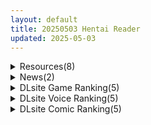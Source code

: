 ```yaml
---
layout: default
title: 20250503 Hentai Reader
updated: 2025-05-03
---
```


<details class='content-parent'>
<summary>
Resources(8)
</summary>
<details class='content-child'>
<summary>
<span class='rss-title'> 【R3665】[安卓][电脑][BLACK PANDA] 令和DEロリホイPeppermint / 令和时代的萝莉控 官方中文版 V250310 </span> <a class='rss-link' href='https://blog.reimu.net/archives/109991' target='_blank'>&nbsp;</a>
<div class='rss-published'> 🕛 20250502 16:09:04</div>
</summary>
御所五一加更最后一天了，担心绅士可能没时间玩完，于是继续发个短流程的萝莉小游戏，游戏早期发售过原版，这次带来的 &#8230; <a class="more-link" href="https://blog.reimu.net/archives/109991">继续阅读<span class="screen-reader-text">【R3665】[安卓][电脑][BLACK PANDA] 令和DEロリホイPeppermint / 令和时代的萝莉控 官方中文版 V250310</span></a>
</details>
<details class='content-child'>
<summary>
<span class='rss-title'> 【R3664a】[サイバーステップ] MIKO x MIKO SISTERS 神乐家的巫女和恶灵 官方中文版 </span> <a class='rss-link' href='https://blog.reimu.net/archives/110267' target='_blank'>&nbsp;</a>
<div class='rss-published'> 🕛 20250502 16:04:29</div>
</summary>
五一加更最后一期，巫女继续~ 今天换换口味整个小清新一点的，今年2月底的全年龄纯爱向ADV。 故事是男主在独自 &#8230; <a class="more-link" href="https://blog.reimu.net/archives/110267">继续阅读<span class="screen-reader-text">【R3664a】[サイバーステップ] MIKO x MIKO SISTERS 神乐家的巫女和恶灵 官方中文版</span></a>
</details>
<details class='content-child'>
<summary>
<span class='rss-title'> 【R3663】[クロックサンド] 家に来た従妹が可愛かったので犯して快楽中毒にした挙句孕ませてみた </span> <a class='rss-link' href='https://blog.reimu.net/archives/109847' target='_blank'>&nbsp;</a>
<div class='rss-published'> 🕛 20250502 16:00:17</div>
</summary>
今天是五一假期的第三天。 继续兄妹向作品……虽然本作其实是表妹。（而且这一次不是纯爱了） 游戏是15年发售的， &#8230; <a class="more-link" href="https://blog.reimu.net/archives/109847">继续阅读<span class="screen-reader-text">【R3663】[クロックサンド] 家に来た従妹が可愛かったので犯して快楽中毒にした挙句孕ませてみた</span></a>
</details>
<details class='content-child'>
<summary>
<span class='rss-title'> [自购][官方中文/流れ星翻译][RJ01276672](同人音声)[ろんりーわん]聖従巫女の分からせ淫往記 ~王宮姉妹と性獣淫紋~[MP3+WAV][逢坂成美 / 柚木つばめ][4.28GB] </span> <a class='rss-link' href='https://gmgard.com/gm129165' target='_blank'>&nbsp;</a>
<div class='rss-published'> 🕛 20250502 15:20:19</div>
</summary>
<img src="https://static.gmgard.us/Images/upload/81123020915033233.jpg" /><br /><p>各位51快乐，昨天加了班想着该奖励一下自己了，逛着突然发现有以前用得很多的一部作品的同系列姐妹篇，于是果断拿下，确实不错，这个系列主打的就是姐妹淫纹堕落母猪哦吼淫叫，让心高气昂的瞧不起你的姐妹给狠狠堕落，很爽，不过这一篇堕落的稍微有点太快了，没有同系列姐妹篇的那种循序渐进，到最后的苦苦哀求，嘛，总体也很赞就是了，喜欢可以等打折补票入正。同系列姐妹篇：RJ386259</p>
</details>
<details class='content-child'>
<summary>
<span class='rss-title'> [葵自翻自嵌][ピーの部屋]_クエスト中のゴブリンにご注意 </span> <a class='rss-link' href='https://gmgard.com/gm129167' target='_blank'>&nbsp;</a>
<div class='rss-published'> 🕛 20250502 15:19:50</div>
</summary>
<img src="https://static.gmgard.us/Images/upload/97513022222552430.jpg" /><br /><p>我又来了~上次挺好除了庭子其他地方没看到，以后这样吧~还是一样的，除庭子外务必不要流出~</p>
</details>
<details class='content-child'>
<summary>
<span class='rss-title'> 简简单单一个稿子 </span> <a class='rss-link' href='https://gmgard.com/gm129168' target='_blank'>&nbsp;</a>
<div class='rss-published'> 🕛 20250502 15:19:45</div>
</summary>
<img src="https://static.gmgard.us/Images/upload/79039022309344922.jpg" /><br /><p>简简单单一个稿子证明我还没死</p>
</details>
<details class='content-child'>
<summary>
<span class='rss-title'> 【S4835】[ANIM Mother＆Wife] いつまでも息子のママじゃいられない！ ～世話好き愛生母さんのむちむちおっぱいに甘えていっぱい射精したい！～ </span> <a class='rss-link' href='https://blog.reimu.net/archives/110305' target='_blank'>&nbsp;</a>
<div class='rss-published'> 🕛 20250502 08:00:52</div>
</summary>
母系⑨连（7/9），这个系列进入新时代了，然后你告诉我这是30多岁？ ANIM的子部门Mother＆Wife于 &#8230; <a class="more-link" href="https://blog.reimu.net/archives/110305">继续阅读<span class="screen-reader-text">【S4835】[ANIM Mother＆Wife] いつまでも息子のママじゃいられない！ ～世話好き愛生母さんのむちむちおっぱいに甘えていっぱい射精したい！～</span></a>
</details>
<details class='content-child'>
<summary>
<span class='rss-title'> 琉璃神社壁纸包 2025年4月号 </span> <a class='rss-link' href='https://www.hacg.icu/wp/100688.html' target='_blank'>&nbsp;</a>
<div class='rss-published'> 🕛 20250502 07:23:15</div>
</summary>
4月壁纸合集，大家应该在旅游吗？还是在玩手机 https://music.163 &#8230; <a href="https://www.hacg.icu/wp/100688.html">继续阅读 <span class="meta-nav">&#8594;</span></a>
</details>

</details>
<details class='content-parent'>
<summary>
News(2)
</summary>
<details class='content-child'>
<summary>
<span class='rss-title'> 2025年5月發售Galgame作品介紹 </span> <a class='rss-link' href='https://home.gamer.com.tw/creationDetail.php?sn=6137046' target='_blank'>&nbsp;</a>
<div class='rss-published'> 🕛 20250502 20:33:37</div>
</summary>
<div><div>本月焦點海豹社的<b>《初恋マスターアップ》</b>和漆原雪人的全年齡新作<b>《花束を君に贈ろう》</b>，另外本來預定這個月發售的ま～まれぇど新作延期，發售日未定，也是傳統了。</div><div><br /></div><div>以下是作品介紹。</div></div><div><br /></div><div><hr /></div><div><div align="center"><div><div align="left"><br /></div><div align="left"><div><div><div><table align="center" border="0" cellpadding="1" cellspacing="1" width="100%">
<tbody><tr>
<td align="center" colspan="2"><img border="0" class="gallery-image" src="https://i.imgur.com/7CNp6Of.jpg" width="650" /></td>
</tr>
<tr>
<td align="center" bgcolor="#CCCCCC" width="22%"><font face="微軟正黑體"><font color="#000000"><b><img border="0" class="gallery-image" src="https://i.imgur.com/fuJDCAG.png" width="25" />名稱</b></font></font></td>
<td align="center" bgcolor="white"><font color="#000000"><font face="微軟正黑體"><b>初恋マスターアップ</b></font></font></td>
</tr>
<tr>
<td align="center" bgcolor="#CCCCCC"><font face="微軟正黑體"><font color="#000000"><b><img border="0" class="gallery-image" src="https://i.imgur.com/UCr5zuw.png" width="25" />公司</b></font></font></td>
<td align="center" bgcolor="white"><font color="#000000"><font face="微軟正黑體"><b>あざらしそふと</b></font></font></td>
</tr>
<tr>
<td align="center" bgcolor="#CCCCCC"><font face="微軟正黑體"><font color="#000000"><b><img border="0" class="gallery-image" src="https://i.imgur.com/xgJDfGJ.png" width="25" />原畫</b></font></font></td>
<td align="center" bgcolor="white"><font color="#000000"><font face="微軟正黑體"><b>さいもん、やまのかみ</b></font></font></td>
</tr>
<tr>
<td align="center" bgcolor="#CCCCCC"><font face="微軟正黑體"><font color="#000000"><b><img border="0" class="gallery-image" src="https://i.imgur.com/iFxiQcZ.png" width="25" />劇本</b></font></font></td>
<td align="center" bgcolor="white" width="50%"><font color="#000000"><font face="微軟正黑體"><b>保桜</b></font></font></td>
</tr>
<tr>
<td align="center" bgcolor="#CCCCCC"><font face="微軟正黑體"><font color="#000000"><b><img border="0" class="gallery-image" src="https://i.imgur.com/tioVsCH.png" width="25" />發售日</b></font></font></td>
<td align="center" bgcolor="white"><font color="#000000"><font face="微軟正黑體"><b>2025/05/30</b></font></font></td>
</tr>
<tr>
<td align="center" bgcolor="#CCCCCC"><font face="微軟正黑體"><font color="#000000"><b><img border="0" class="gallery-image" src="https://i.imgur.com/pBbb9ET.png" width="25" />價格</b></font></font></td>
<td align="center" bgcolor="white"><font face="微軟正黑體"><font color="#000000"><b>10,000円</b></font><br /></font></td>
</tr>
</tbody></table><div><br /></div><div align="center"><img border="0" class="gallery-image" src="https://i.imgur.com/YzKCi4a.jpg" width="450" /></div><div><br /></div><div><font face="微軟正黑體"><b><font size="5">✦故事劇情✦</font></b></font></div><div><div><div>過去曾以不如意的形式，讓青春畫下句點的主角 永富幸寿。</div><div>自學校畢業後，數年來他都過著一成不變的生活。</div><div>直到某天，他得知自己擁有繼承疏遠多年的父親 招福真二郎</div><div>遺留下的龐大資產與宅邸的權利。</div><div><br /></div><div>意外獲得巨額財富的幸寿，在伯母的建議下，</div><div>決定以此為資本，重啟曾經無奈放棄的青春——遊戲製作。</div><div><br /></div><div>於是他開始募集團隊成員。</div><div>昔日夥伴、現為活躍於業界的插畫家──九恋乃香。</div><div>促成團隊重組、最理解幸寿的青梅竹馬──万願寺うらら。</div><div>以及代替幸寿撰寫劇本的新成員──波羽若奈。</div><div><br /></div><div>這是一個關於笨拙的少年少女們，重拾青春的故事。</div><div>在眾人支持下，幸寿等人最終抵達的未來將會是——</div></div><div><br /></div></div><div><br /></div><div><b><font face="微軟正黑體"><font size="5">✦CAST✦</font></font></b></div><div><div><div>波羽 若奈　CV：美月</div><div>九 恋乃香　CV：北見六花</div><div>万願寺 うらら　CV：狭山りん</div><div>枢木 ハルルカ　CV：天季ひより</div><div>勘解由小路 静里　CV：しましまはかせ</div><div>招福 安寿　CV：はちこ</div><div>槇村 葉月　CV：北見六花</div><div>双神 児玉　CV：はちこ</div><div>雪川 みぞれ　CV：歩サラ</div><div>天草 ひさぎ　CV：白月かなめ</div></div><div><br /></div></div></div><div align="center"><img border="0" class="gallery-image" src="https://i.imgur.com/Do95Bcx.jpg" width="305" /> <img border="0" class="gallery-image" src="https://i.imgur.com/uTH0hS4.jpg" width="305" /></div><div align="center"><img border="0" class="gallery-image" src="https://i.imgur.com/nU0733j.jpg" width="305" /> <img border="0" class="gallery-image" src="https://i.imgur.com/zxf7xtP.jpg" width="305" /></div><div><br /></div><div>保桜的不起眼女主角培育法，之前單線遊戲的女主角全部拉來客串，集大成之作。</div><div><br /></div><div><table align="center" border="1" cellpadding="1" cellspacing="1" width="100%">
<tbody><tr>
<td align="center" bgcolor="#000000" width="30%"><font face="微軟正黑體"><b><font size="4"><a href="https://ref.gamer.com.tw/redir.php?url=https%3A%2F%2Fazarashi-soft.nexton-net.jp%2Fkoimasu%2F" target="_blank"><font color="#FFFFFF">官</font><font color="#FFFFFF">網</font></a></font></b></font></td>
<td bgcolor="#000000" width="30%"><div align="center"><font face="微軟正黑體"><b><font size="4"><font color="#ffffff"><font color="#ffffff"><strike>體驗版</strike></font></font><br /></font></b></font></div></td>
<td align="center" bgcolor="#000000" width="30%"><font face="微軟正黑體"><b><font size="4"><a href="https://ref.gamer.com.tw/redir.php?url=https%3A%2F%2Fyoutu.be%2FWZvau9ckc_Y%3Fsi%3DKfQcgNKHbmPrB7em" target="_blank"><font color="#FFFFFF">遊戲O</font><font color="#FFFFFF">P</font></a><br /></font></b></font></td>
</tr>
</tbody></table></div></div><div><br /></div></div><div><div><hr /></div><div><br /></div></div><div><div><div><div><table align="center" border="0" cellpadding="1" cellspacing="1" width="100%">
<tbody><tr>
<td align="center" colspan="2"><img border="0" class="gallery-image" src="https://i.imgur.com/nfl9j05.jpg" width="650" /></td>
</tr>
<tr>
<td align="center" bgcolor="#CCCCCC" width="22%"><font face="微軟正黑體"><font color="#000000"><b><img border="0" class="gallery-image" src="https://i.imgur.com/fuJDCAG.png" width="25" />名稱</b></font></font></td>
<td align="center" bgcolor="white"><font color="#000000"><font face="微軟正黑體"><b>花束を君に贈ろう</b></font></font></td>
</tr>
<tr>
<td align="center" bgcolor="#CCCCCC"><font face="微軟正黑體"><font color="#000000"><b><img border="0" class="gallery-image" src="https://i.imgur.com/UCr5zuw.png" width="25" />公司</b></font></font></td>
<td align="center" bgcolor="white"><font color="#000000"><font face="微軟正黑體"><b>Frontwing</b></font></font></td>
</tr>
<tr>
<td align="center" bgcolor="#CCCCCC"><font face="微軟正黑體"><font color="#000000"><b><img border="0" class="gallery-image" src="https://i.imgur.com/xgJDfGJ.png" width="25" />原畫</b></font></font></td>
<td align="center" bgcolor="white"><font color="#000000"><font face="微軟正黑體"><b>さいね</b></font></font></td>
</tr>
<tr>
<td align="center" bgcolor="#CCCCCC"><font face="微軟正黑體"><font color="#000000"><b><img border="0" class="gallery-image" src="https://i.imgur.com/iFxiQcZ.png" width="25" />劇本</b></font></font></td>
<td align="center" bgcolor="white" width="50%"><b><font color="#000000"><font face="微軟正黑體">漆原雪人</font></font></b></td>
</tr>
<tr>
<td align="center" bgcolor="#CCCCCC"><font face="微軟正黑體"><font color="#000000"><b><img border="0" class="gallery-image" src="https://i.imgur.com/tioVsCH.png" width="25" />發售日</b></font></font></td>
<td align="center" bgcolor="white"><font color="#000000"><font face="微軟正黑體"><b>2025/05/29</b></font></font></td>
</tr>
<tr>
<td align="center" bgcolor="#CCCCCC"><font face="微軟正黑體"><font color="#000000"><b><img border="0" class="gallery-image" src="https://i.imgur.com/pBbb9ET.png" width="25" />價格</b></font></font></td>
<td align="center" bgcolor="white"><font face="微軟正黑體"><font color="#000000"><b>4,950円</b></font><br /></font></td>
</tr>
</tbody></table><div align="center"><br /><br /></div><div><font face="微軟正黑體"><b><font size="5">✦故事劇情✦</font></b></font></div><div><div><div>有人在心底低語。</div><div>——人的內心是由痛苦構成的。</div><div><br /></div><div>難以言喻的悲傷——</div><div>本應無實體的愛憐——</div><div>化作了目不可視的痛苦，狠狠刺向了心臟。</div><div><br /></div><div>正因如此，人生(生命)流轉，輪迴不止。</div><div><br /></div><div>……生來便不知曉內心痛苦的少年，橘才，日復一日地</div><div>將針對自己那唯一珍視妹妹的惡意悄無聲息地剷除、收割、殺死。</div><div><br /></div><div>在這日漸無趣的生活中，他遇見了一位巧妙隱藏著自己的，</div><div>如人偶般寡言的少女……紅緒祀。</div><div><br /></div><div>開始厭倦起生活的少年，有生以來第一次遇見了刺入內心的“痛苦(愛戀)”</div><div><br /></div><div>在生者與死者交織之處，被暮色籠罩的狹間，</div><div>坐落著一棟從很久很久以前就佇立於此的，名為「無銘莊」的公寓，</div><div>少年少女們一同經歷著奇妙的生活。</div><div><br /></div><div><br /></div><div>「內心感受不到痛苦的，冷酷無情的少年」</div><div>「沒有朋友，唯有孤獨的少女」</div><div>「不善處理人際關係，但和藹親切的少女」</div><div>「心懷抱負說話刺耳，但照顧他人的少女」</div><div>「認為自己世界第一可愛，並極度自戀的男人」</div><div>「用超越認知的力量破壞一切，自稱最強的麻煩女人」</div><div>「身體生來無法感受痛苦，內心纖細的少年」</div><div><br /></div><div>少年少女們居住在一起，與名為『咒詛』的怪奇存在戰鬥，</div><div>了解自己未曾知曉的心，不斷成長。</div><div><br /></div><div><br /></div><div>——人的內心，是由痛苦構成的。</div><div><br /></div><div>若能守護住這份「痛苦(愛戀)」。</div><div>若能將世界輕輕地、悄悄地毀滅。</div><div><br /></div><div>……即便回歸野獸，也在所不惜。</div><div>正因如此，痛苦編織了人心。</div><div>人生(生命)閃耀——人生(心靈)流轉，輪迴不止。</div></div><div><br /></div></div><div><br /></div><div><b><font face="微軟正黑體"><font size="5">✦CAST✦</font></font></b></div><div><div><div>紅緒 祀　CV：石見舞菜香</div><div>ヒトデナシ　CV：石見舞菜香</div><div>橘 才　CV：花守ゆみり</div><div>鎌原 竜起　CV：森嶋秀太</div><div>塚原 碧　CV：咲々木瞳</div><div>杏道 目々　CV：月城日花</div><div>霧島 梅雨　CV：首藤志奈</div><div>神鳥 夜空　CV：空賀花</div><div>紅緒 終　CV：田中貴子</div><div>ペンギン　CV：藤沢れい香</div></div><div><br /></div></div></div><div align="center"><img border="0" class="gallery-image" src="https://i.imgur.com/9N4VtqN.jpg" width="305" /> <img border="0" class="gallery-image" src="https://i.imgur.com/dxg0iep.jpg" width="305" /></div><div align="center"><img border="0" class="gallery-image" src="https://i.imgur.com/au9QgcQ.jpg" width="305" /> <img border="0" class="gallery-image" src="https://i.imgur.com/KFfkNlB.jpg" width="305" /></div><div><br /></div><div>漆原雪人搭上Frontwing推出的全年齡向作品，雪人劇本還是有點期待。</div><div>Frontwing也是越找越多寫手上岸，之前挖走了紺野アスタ和浅生詠，現在連漆原雪人都加入了，感嘆啊。</div><div><br /></div><div><table align="center" border="1" cellpadding="1" cellspacing="1" width="100%">
<tbody><tr>
<td align="center" bgcolor="#000000" width="30%"><font face="微軟正黑體"><b><font size="4"><a href="https://ref.gamer.com.tw/redir.php?url=https%3A%2F%2Fhanakimi.frontwing.co.jp%2F" target="_blank"><font color="#FFFFFF">官</font><font color="#FFFFFF">網</font></a></font></b></font></td>
<td bgcolor="#000000" width="30%"><div align="center"><font face="微軟正黑體"><b><font size="4"><font color="#FFFFFF"><strike>體驗版</strike></font><br /></font></b></font></div></td>
<td align="center" bgcolor="#000000" width="30%"><font face="微軟正黑體"><b><font size="4"><a href="https://ref.gamer.com.tw/redir.php?url=https%3A%2F%2Fyoutu.be%2FLWKH--cq9Ys%3Fsi%3DAC4aBAXBl4ku2jNV" target="_blank"><font color="#FFFFFF">遊戲O</font><font color="#FFFFFF">P</font></a><br /></font></b></font></td>
</tr>
</tbody></table></div></div><div><br /></div></div><div><div><hr /></div><div><br /></div></div></div></div></div><div align="left"><div><div><div><table align="center" border="0" cellpadding="1" cellspacing="1" width="100%">
<tbody><tr>
<td align="center" colspan="2"><img border="0" class="gallery-image" src="https://i.imgur.com/MmT3Fvo.jpg" width="650" /></td>
</tr>
<tr>
<td align="center" bgcolor="#CCCCCC" width="22%"><font face="微軟正黑體"><font color="#000000"><b><img border="0" class="gallery-image" src="https://i.imgur.com/fuJDCAG.png" width="25" />名稱</b></font></font></td>
<td align="center" bgcolor="white"><font color="#000000"><font face="微軟正黑體"><b>神様ちゅ～ず！ センセー女の子似合ってるよっ！</b></font></font></td>
</tr>
<tr>
<td align="center" bgcolor="#CCCCCC"><font face="微軟正黑體"><font color="#000000"><b><img border="0" class="gallery-image" src="https://i.imgur.com/UCr5zuw.png" width="25" />公司</b></font></font></td>
<td align="center" bgcolor="white"><font color="#000000"><font face="微軟正黑體"><b>くまのみそふと</b></font></font></td>
</tr>
<tr>
<td align="center" bgcolor="#CCCCCC"><font face="微軟正黑體"><font color="#000000"><b><img border="0" class="gallery-image" src="https://i.imgur.com/xgJDfGJ.png" width="25" />原畫</b></font></font></td>
<td align="center" bgcolor="white"><font color="#000000"><font face="微軟正黑體"><b>栗餅ちづる</b></font></font></td>
</tr>
<tr>
<td align="center" bgcolor="#CCCCCC"><font face="微軟正黑體"><font color="#000000"><b><img border="0" class="gallery-image" src="https://i.imgur.com/iFxiQcZ.png" width="25" />劇本</b></font></font></td>
<td align="center" bgcolor="white" width="50%"><font color="#000000"><font face="微軟正黑體"><b>瀬戸こうへい</b></font></font></td>
</tr>
<tr>
<td align="center" bgcolor="#CCCCCC"><font face="微軟正黑體"><font color="#000000"><b><img border="0" class="gallery-image" src="https://i.imgur.com/tioVsCH.png" width="25" />發售日</b></font></font></td>
<td align="center" bgcolor="white"><b><font color="#000000"><font face="微軟正黑體">2025/05/30</font></font></b></td>
</tr>
<tr>
<td align="center" bgcolor="#CCCCCC"><font face="微軟正黑體"><font color="#000000"><b><img border="0" class="gallery-image" src="https://i.imgur.com/pBbb9ET.png" width="25" />價格</b></font></font></td>
<td align="center" bgcolor="white"><font face="微軟正黑體"><font color="#000000"><b>3,135</b></font><b><font color="#000000">円</font></b><br /></font></td>
</tr>
</tbody></table><div align="center"><br /></div><div><font face="微軟正黑體"><b><font size="5">✦故事劇情✦</font></b></font></div><div><div><div>「——我是天使，是真正的天使喔」</div><div>白皙美麗的偽娘『白鳩いのり』如此說道。</div><div>他的身旁漂浮著一個名為『神明大人』、類似玩偶的神秘生物。</div><div><br /></div><div>いのり說他靠著以神明大人的力量實現願望的天使活動，</div><div>簡稱『天活」來賺取收入。</div><div>然而要實現願望的話，必須與男性發生性關係，將體內接收的精液奉獻給神明大人。</div><div><br /></div><div>班導師『熾火叶』試圖阻止いのり進行天活，卻被激怒的いのり變成了小女孩。</div><div><br /></div><div>「啊哈哈！太棒了！」</div><div>「如果你那麼擔心我，就用那副模樣代替我進行天活吧！」</div><div><br /></div><div>但是，叶並沒有氣餒。</div><div>「我這麼做的話，白鳩就會來上學嗎？」</div><div><br /></div><div>就這樣，變成女孩子的老師和天使般的偽娘成為同學，一起度過校園生活。</div><div>這是關心學生的TS老師與心理有問題的男孩子的，充滿心靈創傷的榨精故事——</div></div><div><br /></div></div><div><br /></div><div><div><b><font face="微軟正黑體"><font size="5">✦CAST✦</font></font></b></div><div><div>熾火 叶　CV：七種結花</div><div>白鳩 いのり　CV：榎本ねむ</div><div>神様　CV：野々原まどか</div></div></div><div><br /></div></div><div align="center"><div><img border="0" class="gallery-image" src="https://i.imgur.com/RNsdIVf.jpg" width="305" /></div></div><div align="left"><br /></div><div align="left">性轉短篇作品，畫風可愛。</div><div><br /></div><div><table align="center" border="1" cellpadding="1" cellspacing="1" width="100%">
<tbody><tr>
<td align="center" bgcolor="#000000" width="30%"><font face="微軟正黑體"><b><font size="4"><a href="https://ref.gamer.com.tw/redir.php?url=https%3A%2F%2Fkumanomi-soft.amusecraft.com%2Fkamichu%2F" target="_blank"><font color="#ffffff">官網</font></a></font></b></font></td>
<td bgcolor="#000000" width="30%"><div align="center"><font face="微軟正黑體"><b><font size="4"><font color="#ffffff"><strike>體驗版</strike></font><br /></font></b></font></div></td>
<td align="center" bgcolor="#000000" width="30%"><font face="微軟正黑體"><b><font size="4"><strike><font color="#FFFFFF">遊戲O</font><font color="#ffffff">P</font></strike></font></b></font></td>
</tr>
</tbody></table></div><div><br /></div></div><div><hr /></div></div><div><div></div></div><div></div></div></div></div><div><div align="center"><div align="left"><div align="left"><div align="left"><div align="left"><div align="left"><div align="center"></div></div><div><div></div></div><div><br /></div><div><div align="center"><div align="left"><div><table align="center" border="0" cellpadding="1" cellspacing="1" width="100%">
<tbody><tr>
<td align="center" colspan="2"><img border="0" class="gallery-image" src="https://i.imgur.com/5QhcDq4.jpg" width="550" /></td>
</tr>
<tr>
<td align="center" bgcolor="#CCCCCC" width="22%"><font face="微軟正黑體"><font color="#000000"><b><img border="0" class="gallery-image" src="https://i.imgur.com/fuJDCAG.png" width="25" />名稱</b></font></font></td>
<td align="center" bgcolor="white"><font color="#000000"><font face="微軟正黑體"><b>メイドちゃんは迷途ちゅう</b></font></font></td>
</tr>
<tr>
<td align="center" bgcolor="#CCCCCC"><font face="微軟正黑體"><font color="#000000"><b><img border="0" class="gallery-image" src="https://i.imgur.com/UCr5zuw.png" width="25" />公司</b></font></font></td>
<td align="center" bgcolor="white"><font color="#000000"><font face="微軟正黑體"><b>CloverGAME</b></font></font></td>
</tr>
<tr>
<td align="center" bgcolor="#CCCCCC"><font face="微軟正黑體"><font color="#000000"><b><img border="0" class="gallery-image" src="https://i.imgur.com/xgJDfGJ.png" width="25" />原畫</b></font></font></td>
<td align="center" bgcolor="white"><font color="#000000"><font face="微軟正黑體"><b>兼清みわ</b></font></font></td>
</tr>
<tr>
<td align="center" bgcolor="#CCCCCC"><font face="微軟正黑體"><font color="#000000"><b><img border="0" class="gallery-image" src="https://i.imgur.com/iFxiQcZ.png" width="25" />劇本</b></font></font></td>
<td align="center" bgcolor="white" width="50%"><font color="#000000"><font face="微軟正黑體"><b>一条唯</b></font></font></td>
</tr>
<tr>
<td align="center" bgcolor="#CCCCCC"><font face="微軟正黑體"><font color="#000000"><b><img border="0" class="gallery-image" src="https://i.imgur.com/tioVsCH.png" width="25" />發售日</b></font></font></td>
<td align="center" bgcolor="white"><b><font color="#000000"><font face="微軟正黑體">2025/05/30</font></font></b></td>
</tr>
<tr>
<td align="center" bgcolor="#CCCCCC"><font face="微軟正黑體"><font color="#000000"><b><img border="0" class="gallery-image" src="https://i.imgur.com/pBbb9ET.png" width="25" />價格</b></font></font></td>
<td align="center" bgcolor="white"><font face="微軟正黑體"><font color="#000000"><b>4,400</b></font><b><font color="#000000">円</font></b><br /></font></td>
</tr>
</tbody></table><div align="center"><br /></div><div><font face="微軟正黑體"><b><font size="5">✦故事劇情✦</font></b></font></div><div><div><div>認真又一絲不苟，平時就被大家視為如同惡鬼般可怕的班長──悠希七菜。</div><div>曾經與她關係親密的青梅竹馬──守山優陽，</div><div>如今也成了對她冷淡態度只能嘆氣的其中一人。</div><div><br /></div><div>某天，優陽偶然造訪一間女僕咖啡廳，卻目擊到七菜出人意料的一面。</div><div>一向清秀端莊又嚴厲的七菜，竟然穿上蓬蓬裙的女僕裝，</div><div>搖身一變成了撒嬌又充滿魅力的可愛女孩！</div><div><br /></div><div>優陽被這令人難以置信的轉變震驚得目瞪口呆。</div><div>而在隔天，七菜竟時隔數年突然來到優陽的家，</div><div>並向他坦承了一個震撼的事實：</div><div><br /></div><div>「我啊……一穿上女僕服，性格就會整個改變耶……」</div><div><br /></div><div>「拜託你！幫我一起解開這個“女僕的詛咒”吧！！」</div><div><br /></div><div>只要穿上女僕裝，性格就會徹底改變──這就是所謂的女僕詛咒。</div><div>接下了七菜這份懇切請求的優陽，也因此捲入了圍繞這個不可思議現象，</div><div>充滿笑聲與怦然心動的喧鬧日常之中──</div></div><div><br /></div></div><div><br /></div><div><div><b><font face="微軟正黑體"><font size="5">✦CAST✦</font></font></b></div><div>悠希 七菜　CV：高野零</div></div></div><div align="center"><br /></div><div><br /></div><div><table align="center" border="1" cellpadding="1" cellspacing="1" width="100%">
<tbody><tr>
<td align="center" bgcolor="#000000" width="30%"><font face="微軟正黑體"><b><font size="4"><a href="https://ref.gamer.com.tw/redir.php?url=https%3A%2F%2Fwww.cuffs.co.jp%2Fproducts%2Fmeido%2F" target="_blank"><font color="#ffffff">官網</font></a></font></b></font></td>
<td bgcolor="#000000" width="30%"><div align="center"><font face="微軟正黑體"><b><font size="4"><font color="#FFFFFF"><strike>體驗版</strike></font><br /></font></b></font></div></td>
<td align="center" bgcolor="#000000" width="30%"><font face="微軟正黑體"><b><font size="4"><strike><font color="#FFFFFF">遊戲O</font><font color="#FFFFFF">P</font></strike></font></b></font></td>
</tr>
</tbody></table></div><div><br /></div></div></div></div><div><hr /></div><div><br /></div></div></div></div></div></div></div><div align="center"><div align="center"><b><font size="6"><font face="微軟正黑體">2025年5月 其他發售作品</font></font></b><br /></div><div align="center"><font face="微軟正黑體"><br /></font></div><div><table align="center" border="1" cellpadding="1" cellspacing="1" width="100%">
<tbody><tr>
<td align="center" bgcolor="#CCCCCC" colspan="3"><b><font color="#000000"><font face="微軟正黑體"><font size="4">5/30發售</font></font></font></b></td>
</tr>
<tr>
<td align="center" bgcolor="#CCCCCC"><font color="#000000"><b><font face="微軟正黑體"><font size="4">名稱<br /></font></font></b></font></td>
<td align="center" bgcolor="#CCCCCC" width="30%"><font color="#000000"><b><font face="微軟正黑體"><font size="4">公司<br /></font></font></b></font></td>
<td align="center" bgcolor="#CCCCCC" width="20%"><font color="#000000"><b><font face="微軟正黑體"><font size="4">價格</font><br /></font></b></font></td>
</tr>
<tr>
<td align="center"><font face="微軟正黑體"><b><a href="https://ref.gamer.com.tw/redir.php?url=https%3A%2F%2Fcrystalia.amusecraft.com%2Foukakenran%2Findex.html%23Package" target="_blank">-KATANA Project CompleteBox- 煌花絢爛</a></b></font></td>
<td align="center"><font face="微軟正黑體"><b>CRYSTALiA</b></font></td>
<td align="center"><font face="微軟正黑體"><b>￥18,000</b></font></td>
</tr>
<tr>
<td align="center"><font color="#0000ee"><font face="微軟正黑體"><b><u><a href="https://ref.gamer.com.tw/redir.php?url=https%3A%2F%2Fwww.route2.co.jp%2FTriangle%2FProducts%2FExtra_Burst%2Findex.html" target="_blank">魔法戦士エクストラバースト ～天使断罪～</a></u></b></font></font></td>
<td align="center"><font face="微軟正黑體"><b>Triangle</b></font></td>
<td align="center"><font face="微軟正黑體"><b>¥8,800</b></font></td>
</tr>
<tr>
<td align="center"><font color="#0000ee"><font face="微軟正黑體"><b><u><a href="https://ref.gamer.com.tw/redir.php?url=http%3A%2F%2Fwww.a-kaguya.com%2Fproducts_HP%2Fichaane%2Ftop.html" target="_blank">イチャ姉！</a></u></b></font></font></td>
<td align="center"><font face="微軟正黑體"><b>アトリエかぐや Honky-Tonk Pumpkin</b></font></td>
<td align="center"><font face="微軟正黑體"><b>￥9,000</b></font></td>
</tr>
<tr>
<td align="center"><font color="#0000ee"><font face="微軟正黑體"><b><u><a href="https://ref.gamer.com.tw/redir.php?url=https%3A%2F%2Fwww.guilty-soft.com%2Fproduct%2Fnyotaiwomusaboru_settairyokan%2F" target="_blank">女体を貪る接待旅館</a></u></b></font></font></td>
<td align="center"><font face="微軟正黑體"><b>Guilty dash</b></font></td>
<td align="center"><font face="微軟正黑體"><b>￥8,800</b></font></td>
</tr>
<tr>
<td align="center"><font color="#0000ee"><font face="微軟正黑體"><b><u><a href="https://ref.gamer.com.tw/redir.php?url=http%3A%2F%2Fmomoiro-pocket.com%2Fakunoonnakanbu%2Findex.html" target="_blank">俺のカノジョは悪の女幹部</a></u></b></font></font></td>
<td align="center"><font face="微軟正黑體"><b>ももいろPocket</b></font></td>
<td align="center"><b><font face="微軟正黑體">￥</font></b><font face="微軟正黑體"><b>6,800</b></font></td>
</tr>
</tbody></table><div align="center"><br /></div></div><div align="center"><br /></div></div><div align="center"><br /></div><div align="center"><div><font face="微軟正黑體"><font size="6"><font color="#000000"><b>延期作品</b></font></font></font></div><div><font face="微軟正黑體"><br /></font></div><div><table align="center" border="1" cellpadding="1" cellspacing="1" width="100%">
<tbody><tr>
<td align="center" bgcolor="#CCCCCC" colspan="2" width="20%"><b><font color="#000000"><font face="微軟正黑體"><font size="4">名稱</font></font></font></b><font color="#000000"><b><font face="微軟正黑體"><font size="4"><br /></font></font></b></font></td>
<td align="center" bgcolor="#CCCCCC" width="30%"><font color="#000000"><b><font face="微軟正黑體"><font size="4">公司<br /></font></font></b></font></td>
<td align="center" bgcolor="#CCCCCC" width="20%"><font color="#000000"><b><font face="微軟正黑體"><font size="4">日期</font><br /></font></b></font></td>
</tr>
<tr>
<td align="center" width="30%"><img border="0" class="gallery-image" src="https://i.imgur.com/tHQkEaO.jpg" width="200" /></td>
<td align="center"><a href="https://ref.gamer.com.tw/redir.php?url=http%3A%2F%2Fwww.web-marmalade.com%2Fproducts%2Fb-couple%2Findex.html" target="_blank">バカップル・サプリメント</a></td>
<td align="center" width="30%">ま～まれぇど</td>
<td align="center"><font color="#FF0000">未定</font></td>
</tr>
</tbody></table><br /></div><div><br /></div></div>
</details>
<details class='content-child'>
<summary>
<span class='rss-title'> DLsite人妻寢取名作限免《寢取新婚生活&離別溫泉旅行》+Sage插畫集限時免費0元下載 </span> <a class='rss-link' href='https://www.4gamers.com.tw/news/detail/71550/dlsite-2025-may-free-games' target='_blank'>&nbsp;</a>
<div class='rss-published'> 🕛 20250502 09:47:29</div>
</summary>
<img src="https://img.4gamers.com.tw/news-image/adf923d1-ec47-44b7-b6c7-ba4ffb3fd320.jpg"/>
Cybele 早年的好評作品
</details>

</details>
<details class='content-parent'>
<summary>
DLsite Game Ranking(5)
</summary>
<details class='content-child'>
<summary>
<span class='rss-title'> 月装戦姫アオイ [よふかしの友] </span> <a class='rss-link' href='https://www.dlsite.com/maniax/work/=/product_id/RJ01140817.html' target='_blank'>&nbsp;</a>
<div class='rss-published'> 🕛 20250503 13:17:23</div>
</summary>
<img src ="http://img.dlsite.jp/modpub/images2/work/doujin/RJ01141000/RJ01140817_img_main.jpg"/><br/>登場する敵全てに専用エッチイベント！怪物に立ち向かう少女を描く変身ヒロインRPG。
</details>
<details class='content-child'>
<summary>
<span class='rss-title'> FalseMyth2~愛憎のエゴイズム~ [不志陀羅亭] </span> <a class='rss-link' href='https://www.dlsite.com/maniax/work/=/product_id/RJ01357968.html' target='_blank'>&nbsp;</a>
<div class='rss-published'> 🕛 20250503 13:17:23</div>
</summary>
<img src ="http://img.dlsite.jp/modpub/images2/work/doujin/RJ01358000/RJ01357968_img_main.jpg"/><br/>同人RPGの限界に挑戦！ 商業プロ声優×濃密シナリオ×超本格戦闘、ついに不志陀羅亭史上かつて無いクオリティに！
</details>
<details class='content-child'>
<summary>
<span class='rss-title'> 【中英日】SiNiSistar2 [ウー] </span> <a class='rss-link' href='https://www.dlsite.com/maniax/work/=/product_id/RJ01169914.html' target='_blank'>&nbsp;</a>
<div class='rss-published'> 🕛 20250503 13:17:23</div>
</summary>
<img src ="http://img.dlsite.jp/modpub/images2/work/doujin/RJ01170000/RJ01169914_img_main.jpg"/><br/>一款以“被敌人打倒时的绝望感、对毁灭·死亡的憧憬、被虐的官能”为主题的简单动作角色扮演游戏。以被诅咒的城镇和周边地区为舞台，玩家将扮演驱除魔物的修女进行战斗。
</details>
<details class='content-child'>
<summary>
<span class='rss-title'> メルフィアス 蒼紅のヴァージェ [dorgel] </span> <a class='rss-link' href='https://www.dlsite.com/maniax/work/=/product_id/RJ01345367.html' target='_blank'>&nbsp;</a>
<div class='rss-published'> 🕛 20250503 13:17:23</div>
</summary>
<img src ="http://img.dlsite.jp/modpub/images2/work/doujin/RJ01346000/RJ01345367_img_main.jpg"/><br/>W寝取られRPG。仄暗い世界に舞い降りた二人の少女が目の前で壊されていく。バトルはアニメ+犯されているヒロインと目が合うNTR戦闘。
</details>
<details class='content-child'>
<summary>
<span class='rss-title'> なまいき娘と見えない幽霊 [BouSoft] </span> <a class='rss-link' href='https://www.dlsite.com/maniax/work/=/product_id/RJ01217604.html' target='_blank'>&nbsp;</a>
<div class='rss-published'> 🕛 20250503 13:17:23</div>
</summary>
<img src ="http://img.dlsite.jp/modpub/images2/work/doujin/RJ01218000/RJ01217604_img_main.jpg"/><br/>シームレスに進行する同棲日常シミュレーション&自由度の高いインタラクティ3Dおさわりゲーム! 豊富な衣装と着せ替え…半脱ぎ…立体的で物理的に干渉可能な断面図…大人のおもちゃ…注射器型の媚薬…中出し…アナルや尿道によるアブノーマルなセックス…睡眠○…お風呂…トイレ…あらゆる状況でいつでもどこでもエッチが出来ます。
</details>

</details>
<details class='content-parent'>
<summary>
DLsite Voice Ranking(5)
</summary>
<details class='content-child'>
<summary>
<span class='rss-title'> 【対魔忍RPGX】秋山凜子ASMR～超人気AV女優『現役対魔忍』がASMRデビュー!?～ [Lilith [リリス]] </span> <a class='rss-link' href='https://www.dlsite.com/maniax/work/=/product_id/RJ01380254.html' target='_blank'>&nbsp;</a>
<div class='rss-published'> 🕛 20250503 13:17:25</div>
</summary>
<img src ="http://img.dlsite.jp/modpub/images2/work/doujin/RJ01381000/RJ01380254_img_main.jpg"/><br/>対魔忍ASMR第5弾は 現役対魔忍にして大人気AV女優、秋山凜子のASMRデビュー！
</details>
<details class='content-child'>
<summary>
<span class='rss-title'> 意地悪サキュバスのオナサポすごろく [シルトクレーテ] </span> <a class='rss-link' href='https://www.dlsite.com/maniax/work/=/product_id/RJ01367167.html' target='_blank'>&nbsp;</a>
<div class='rss-published'> 🕛 20250503 13:17:25</div>
</summary>
<img src ="http://img.dlsite.jp/modpub/images2/work/doujin/RJ01368000/RJ01367167_img_main.jpg"/><br/>意地悪なサキュバスが暇つぶしに作ったすごろくです。各マスの命令に従い、ゴールで気持ちのいいマゾ射精を目指しましょう♪
</details>
<details class='content-child'>
<summary>
<span class='rss-title'> 【CV:石見舞菜香】クラスで2番目に可愛い女の子に甘えられて癒される【クラにかASMR】 [角川スニーカー文庫] </span> <a class='rss-link' href='https://www.dlsite.com/maniax/work/=/product_id/RJ01378165.html' target='_blank'>&nbsp;</a>
<div class='rss-published'> 🕛 20250503 13:17:25</div>
</summary>
<img src ="http://img.dlsite.jp/modpub/images2/work/doujin/RJ01379000/RJ01378165_img_main.jpg"/><br/>クラスで2番目に可愛い女の子は、キミとゆっくり過ごしたい。朝は彼女の声で目が覚めて、甘えたがりな彼女と密着登校！ 放課後は制服デート、さらにはおうちでまったりヒーリングタイム♪
</details>
<details class='content-child'>
<summary>
<span class='rss-title'> ✅期間限定9大特典!✅心ほどける、双子のささやき。～今夜だけ、ふたり占めしたいメイドのお癒しASMR～ [リリムワークス /【兎月りりむ。公式】] </span> <a class='rss-link' href='https://www.dlsite.com/maniax/work/=/product_id/RJ01381270.html' target='_blank'>&nbsp;</a>
<div class='rss-published'> 🕛 20250503 13:17:25</div>
</summary>
<img src ="http://img.dlsite.jp/modpub/images2/work/doujin/RJ01382000/RJ01381270_img_main.jpg"/><br/>ささやき、ふたりじめ。心がほどけるような甘い声。そっと耳元に寄り添う双子のメイドが、ゆるやかにあなたに迫ってくる。特別な夜に、お耳と心のお癒しを。音質にも物語性にもこだわりたい方にオススメの作品です。 CV:兎月りりむ。
</details>
<details class='content-child'>
<summary>
<span class='rss-title'> 【溺愛逆レ●プ】誘い孕ませシスター ～「あなたの赤ちゃんほしい…」と誘惑して妊娠願望を叶えようとするドスケベ聖職者～《3大早期特典付き》 [スタジオりふれぼ] </span> <a class='rss-link' href='https://www.dlsite.com/maniax/work/=/product_id/RJ01365023.html' target='_blank'>&nbsp;</a>
<div class='rss-published'> 🕛 20250503 13:17:25</div>
</summary>
<img src ="http://img.dlsite.jp/modpub/images2/work/doujin/RJ01366000/RJ01365023_img_main.jpg"/><br/>ドスケベシスターの孕ませ誘惑♪聖職者なのに精液搾り取られちゃう♪♪CV:陽向葵ゅか様
</details>

</details>
<details class='content-parent'>
<summary>
DLsite Comic Ranking(5)
</summary>
<details class='content-child'>
<summary>
<span class='rss-title'> 退魔忍メメリスちゃん [メメリスチャンネル] </span> <a class='rss-link' href='https://www.dlsite.com/maniax/work/=/product_id/RJ01371711.html' target='_blank'>&nbsp;</a>
<div class='rss-published'> 🕛 20250503 13:17:26</div>
</summary>
<img src ="http://img.dlsite.jp/modpub/images2/work/doujin/RJ01372000/RJ01371711_img_main.jpg"/><br/>退魔忍となったメメリスちゃん達が娼婦館へと潜入して調教されちゃうお話です！
</details>
<details class='content-child'>
<summary>
<span class='rss-title'> つよつよ魔法少女が劣等ザーメン怪人に内側からシンショクされて無様クソ雑魚戦闘員にさせられる話 [狭くて暗い] </span> <a class='rss-link' href='https://www.dlsite.com/maniax/work/=/product_id/RJ01385956.html' target='_blank'>&nbsp;</a>
<div class='rss-published'> 🕛 20250503 13:17:26</div>
</summary>
<img src ="http://img.dlsite.jp/modpub/images2/work/doujin/RJ01386000/RJ01385956_img_main.jpg"/><br/>つよつよ魔法少女が劣等ザーメン怪人に内側からシンショクされて無様クソ雑魚戦闘員にさせられる話
</details>
<details class='content-child'>
<summary>
<span class='rss-title'> エロRPGの女主人公にTS転生したら…～街エロイベント&敗北エッチで処女喪失～ [しまじや] </span> <a class='rss-link' href='https://www.dlsite.com/maniax/work/=/product_id/RJ01377631.html' target='_blank'>&nbsp;</a>
<div class='rss-published'> 🕛 20250503 13:17:26</div>
</summary>
<img src ="http://img.dlsite.jp/modpub/images2/work/doujin/RJ01378000/RJ01377631_img_main.jpg"/><br/>エロRPGが好きな男子が…転生して女主人公になってしまう！
</details>
<details class='content-child'>
<summary>
<span class='rss-title'> 通勤道中であの娘がみだらな行為をしてくるまとめ話 [嘘つき屋] </span> <a class='rss-link' href='https://www.dlsite.com/maniax/work/=/product_id/RJ01144999.html' target='_blank'>&nbsp;</a>
<div class='rss-published'> 🕛 20250503 13:17:26</div>
</summary>
<img src ="http://img.dlsite.jp/modpub/images2/work/doujin/RJ01145000/RJ01144999_img_main.jpg"/><br/>通勤中に女の子達とえっちな事をする総集編作品
</details>
<details class='content-child'>
<summary>
<span class='rss-title'> 【日文版】色情宾果是什么鬼啊… [あきや] </span> <a class='rss-link' href='https://www.dlsite.com/maniax/work/=/product_id/RJ01329689.html' target='_blank'>&nbsp;</a>
<div class='rss-published'> 🕛 20250503 13:17:26</div>
</summary>
<img src ="http://img.dlsite.jp/modpub/images2/work/doujin/RJ01330000/RJ01329689_img_main.jpg"/><br/>色情宾果到底是什么东西啊…
</details>

</details>
